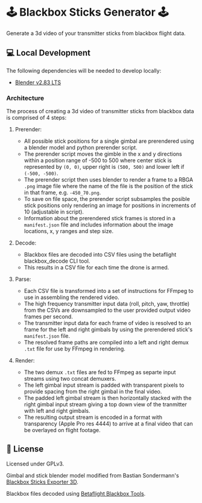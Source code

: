 # 🕹️ Blackbox Sticks Generator 🕹️
Generate a 3d video of your transmitter sticks from blackbox flight data.

## 💻 Local Development
The following dependencies will be needed to develop locally:
* [Blender v2.83 LTS](https://www.blender.org/download/lts/2-93/)

### Architecture
The process of creating a 3d video of transmitter sticks from blackbox data is comprised of 4 steps:
1. Prerender:
    * All possible stick positions for a single gimbal are prerendered using a blender model and python prerender script.
    * The prerender script moves the gimble in the x and y directions within a position range of -500 to 500 where center stick is represented by `(0, 0)`, upper right is `(500, 500)` and lower left if `(-500, -500)`.
    * The prerender script then uses blender to render a frame to a RBGA `.png` image file where the name of the file is the position of the stick in that frame, e.g. `-450_70.png`.
    * To save on file space, the prerender script subsamples the posible stick positions only rendering an image for positions in increments of 10 (adjustable in script).
    * Information about the prerendered stick frames is stored in a `manifest.json` file and includes information about the image locations, x, y ranges and step size.

2. Decode:
    * Blackbox files are decoded into CSV files using the betaflight blackbox_decode CLI tool.
    * This results in a CSV file for each time the drone is armed.

3. Parse:
    * Each CSV file is transformed into a set of instructions for FFmpeg to use in assembling the rendered video.
    * The high frequency transmitter input data (roll, pitch, yaw, throttle) from the CSVs are downsampled to the user provided output video frames per second.
    * The transmitter input data for each frame of video is resolved to an frame for the left and right gimbals by using the prerendered stick's `manifest.json` file.
    * The resolved frame paths are compiled into a left and right demux `.txt` file for use by FFmpeg in rendering.

4. Render:
    * The two demux `.txt` files are fed to FFmpeg as separte input streams using two concat demuxers.
    * The left gimbal input stream is padded with transparent pixels to provide spacing from the right gimbal in the final video.
    * The padded left gimbal stream is then horizontally stacked with the right gimbal input stream giving a top down view of the tranmitter with left and right gimbals.
    * The resulting output stream is encoded in a format with transparency (Apple Pro res 4444) to arrive at a final video that can be overlayed on flight footage.

## 📝 License
Licensed under GPLv3.

Gimbal and stick blender model modified from Bastian Sondermann's [Blackbox Sticks Exporter 3D](https://github.com/bsondermann/BlackboxSticksExporter3D).

Blackbox files decoded using [Betaflight Blackbox Tools](https://github.com/betaflight/blackbox-tools).